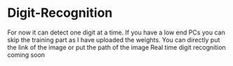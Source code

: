 # Digit-Recognition
For now it can detect one digit at a time.
If you have a low end PCs you can skip the training part as I have uploaded the weights.
You can directly put the link of the image or put the path of the image
Real time digit recognition coming soon
